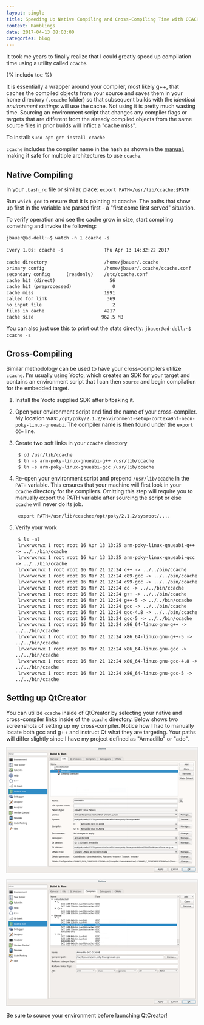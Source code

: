 ```yaml
---
layout: single
title: Speeding Up Native Compiling and Cross-Compiling Time with CCACHE
context: Ramblings
date: 2017-04-13 08:03:00
categories: blog
---
```


It took me years to finally realize that I could greatly speed up compilation time using a utility called `ccache`. 

{% include toc %}

It is essentially a wrapper around your compiler, most likely g++, that caches the compiled objects from your source and saves them in your home directory (`.ccache` folder) so that subsequent builds with the *identical environment settings* will use the cache. Not using it is pretty much wasting time. Sourcing an environment script that changes any compiler flags or targets that are different from the already compiled objects from the same source files in prior builds will inflict a "cache miss". 

To install: `sudo apt-get install ccache`

`ccache` includes the compiler name in the hash as shown in the [manual](http://ccache.samba.org/manual.html#_common_hashed_information), making it safe for multiple architectures to use `ccache`. 

## Native Compiling

In your `.bash_rc` file or similar, place: `export PATH=/usr/lib/ccache:$PATH`

Run `which gcc` to ensure that it is pointing at ccache. The paths that show up first in the variable are parsed first - a "first come first served" situation. 

To verify operation and see the cache grow in size, start compiling something and invoke the following:
```
jbauer@ad-dell:~$ watch -n 1 ccache -s

Every 1.0s: ccache -s               Thu Apr 13 14:32:22 2017

cache directory                     /home/jbauer/.ccache
primary config                      /home/jbauer/.ccache/ccache.conf
secondary config      (readonly)    /etc/ccache.conf
cache hit (direct)                    56
cache hit (preprocessed)               0
cache miss                          1991
called for link                      369
no input file                          2
files in cache                      4217
cache size                         962.5 MB
```

You can also just use this to print out the stats directly: `jbauer@ad-dell:~$ ccache -s`

## Cross-Compiling
Similar methodology can be used to have your cross-compilers utilize `ccache`. I'm usually using Yocto, which creates an SDK for your target and contains an environment script that I can then `source` and begin compilation for the embedded target. 

1. Install the Yocto supplied SDK after bitbaking it. 
2. Open your environment script and find the name of your cross-compiler. My location was: `/opt/poky/2.1.2/environment-setup-cortexa9hf-neon-poky-linux-gnueabi`. The compiler name is then found under the `export CC=` line. 
3. Create two soft links in your `ccache` directory

		$ cd /usr/lib/ccache
		$ ln -s arm-poky-linux-gnueabi-g++ /usr/lib/ccache
		$ ln -s arm-poky-linux-gnueabi-gcc /usr/lib/ccache


4. Re-open your environment script and prepend `/usr/lib/ccache` in the `PATH` variable. This ensures that your machine will first look in your `ccache` directory for the compilers. Omitting this step will require you to manually export the PATH variable after sourcing the script or else `ccache` will never do its job. 

		export PATH=/usr/lib/ccache:/opt/poky/2.1.2/sysroot/....

5. Verify your work 

		$ ls -al
		lrwxrwxrwx 1 root root 16 Apr 13 13:25 arm-poky-linux-gnueabi-g++ -> ../../bin/ccache
		lrwxrwxrwx 1 root root 16 Apr 13 13:25 arm-poky-linux-gnueabi-gcc -> ../../bin/ccache
		lrwxrwxrwx 1 root root 16 Mar 21 12:24 c++ -> ../../bin/ccache
		lrwxrwxrwx 1 root root 16 Mar 21 12:24 c89-gcc -> ../../bin/ccache
		lrwxrwxrwx 1 root root 16 Mar 21 12:24 c99-gcc -> ../../bin/ccache
		lrwxrwxrwx 1 root root 16 Mar 21 12:24 cc -> ../../bin/ccache
		lrwxrwxrwx 1 root root 16 Mar 21 12:24 g++ -> ../../bin/ccache
		lrwxrwxrwx 1 root root 16 Mar 21 12:24 g++-5 -> ../../bin/ccache
		lrwxrwxrwx 1 root root 16 Mar 21 12:24 gcc -> ../../bin/ccache
		lrwxrwxrwx 1 root root 16 Mar 21 12:24 gcc-4.8 -> ../../bin/ccache
		lrwxrwxrwx 1 root root 16 Mar 21 12:24 gcc-5 -> ../../bin/ccache
		lrwxrwxrwx 1 root root 16 Mar 21 12:24 x86_64-linux-gnu-g++ -> ../../bin/ccache
		lrwxrwxrwx 1 root root 16 Mar 21 12:24 x86_64-linux-gnu-g++-5 -> ../../bin/ccache
		lrwxrwxrwx 1 root root 16 Mar 21 12:24 x86_64-linux-gnu-gcc -> ../../bin/ccache
		lrwxrwxrwx 1 root root 16 Mar 21 12:24 x86_64-linux-gnu-gcc-4.8 -> ../../bin/ccache
		lrwxrwxrwx 1 root root 16 Mar 21 12:24 x86_64-linux-gnu-gcc-5 -> ../../bin/ccache


## Setting up QtCreator
You can utilize `ccache` inside of QtCreator by selecting your native and cross-compiler links inside of the `ccache` directory. Below shows two screenshots of setting up my cross-compiler. Notice how I had to manually locate both gcc and g++ and instruct Qt what they are targeting. Your paths will differ slightly since I have my project defined as "Armadillo" or "ado".  

![QtCreator Cross-Compiler](/assets/images/kit-overall.png)

![QtCreator Cross-Compiler](/assets/images/gcc-ccache.png)

Be sure to source your environment before launching QtCreator!
